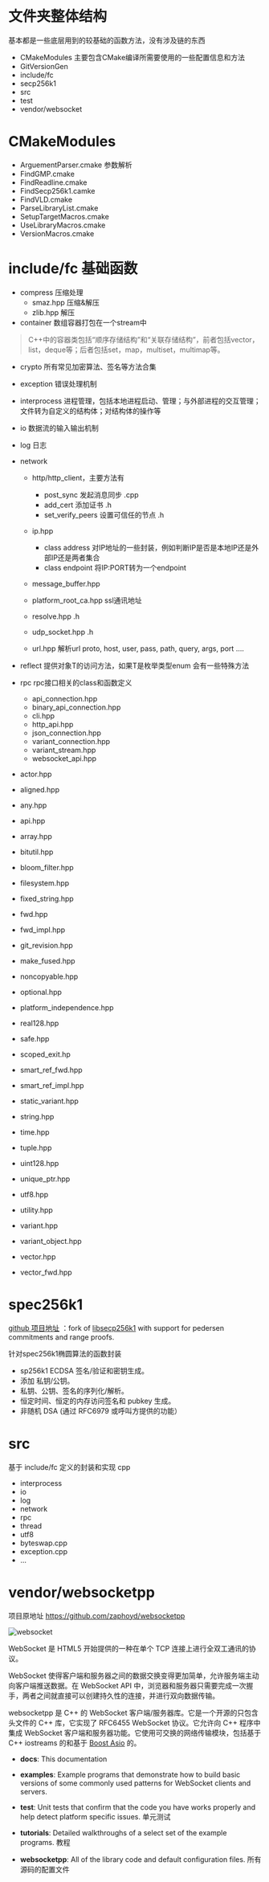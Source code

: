 # 文件夹整体结构

基本都是一些底层用到的较基础的函数方法，没有涉及链的东西

- CMakeModules 主要包含CMake编译所需要使用的一些配置信息和方法
- GitVersionGen 
- include/fc
- secp256k1
- src
- test
- vendor/websocket

# CMakeModules

- ArguementParser.cmake 参数解析
- FindGMP.cmake 
- FindReadline.cmake
- FindSecp256k1.camke
- FindVLD.cmake
- ParseLibraryList.cmake
- SetupTargetMacros.cmake
- UseLibraryMacros.cmake
- VersionMacros.cmake

# include/fc  基础函数

- compress 压缩处理
  - smaz.hpp 压缩&解压
  - zlib.hpp 解压
- container 数组容器打包在一个stream中
> C++中的容器类包括“顺序存储结构”和“关联存储结构”，前者包括vector，list，deque等；后者包括set，map，multiset，multimap等。

- crypto 所有常见加密算法、签名等方法合集

- exception 错误处理机制

- interprocess 进程管理，包括本地进程启动、管理；与外部进程的交互管理；文件转为自定义的结构体；对结构体的操作等

- io 数据流的输入输出机制

- log 日志

- network 

  - http/http_client，主要方法有
    - post_sync 发起消息同步 .cpp
    - add_cert 添加证书 .h
    - set_verify_peers 设置可信任的节点 .h

  - ip.hpp 
    - class address 对IP地址的一些封装，例如判断IP是否是本地IP还是外部IP还是两者集合
    - class endpoint 将IP:PORT转为一个endpoint
  - message_buffer.hpp
  - platform_root_ca.hpp ssl通讯地址
  - resolve.hpp    .h
  - udp_socket.hpp .h
  - url.hpp 解析url  proto, host, user, pass, path, query, args, port ….

- reflect 提供对象T的访问方法，如果T是枚举类型enum 会有一些特殊方法

- rpc rpc接口相关的class和函数定义

  - api_connection.hpp
  - binary_api_connection.hpp
  - cli.hpp
  - http_api.hpp
  - json_connection.hpp
  - variant_connection.hpp
  - variant_stream.hpp
  - websocket_api.hpp

- actor.hpp

- aligned.hpp

- any.hpp

- api.hpp

- array.hpp

- bitutil.hpp

- bloom_filter.hpp

- filesystem.hpp

- fixed_string.hpp

- fwd.hpp

- fwd_impl.hpp

- git_revision.hpp

- make_fused.hpp

- noncopyable.hpp

- optional.hpp

- platform_independence.hpp

- real128.hpp

- safe.hpp

- scoped_exit.hp

- smart_ref_fwd.hpp

- smart_ref_impl.hpp

- static_variant.hpp

- string.hpp

- time.hpp

- tuple.hpp

- uint128.hpp

- unique_ptr.hpp

- utf8.hpp

- utility.hpp

- variant.hpp

- variant_object.hpp

- vector.hpp

- vector_fwd.hpp

# spec256k1

[github 项目地址](https://github.com/cryptonomex/secp256k1-zkp/tree/bd067945ead3b514fba884abd0de95fc4b5db9aeExperimental) ：fork of [libsecp256k1](https://github.com/ElementsProject/secp256k1-zkp) with support for pedersen commitments and range proofs.

针对spec256k1椭圆算法的函数封装

- sp256k1 ECDSA 签名/验证和密钥生成。
- 添加 私钥/公钥。
- 私钥、公钥、签名的序列化/解析。
- 恒定时间、恒定的内存访问签名和 pubkey 生成。
- 非随机 DSA (通过 RFC6979 或呼叫方提供的功能）

# src 

基于 include/fc 定义的封装和实现 cpp

- interprocess
- io
- log
- network
- rpc
- thread
- utf8
- byteswap.cpp
- exception.cpp
- ...



# vendor/websocketpp

项目原地址 https://github.com/zaphoyd/websocketpp

![websocket](../pics/websocket.png)

WebSocket 是 HTML5 开始提供的一种在单个 TCP 连接上进行全双工通讯的协议。

WebSocket 使得客户端和服务器之间的数据交换变得更加简单，允许服务端主动向客户端推送数据。在 WebSocket API 中，浏览器和服务器只需要完成一次握手，两者之间就直接可以创建持久性的连接，并进行双向数据传输。

websocketpp 是 C++ 的 WebSocket 客户端/服务器库。它是一个开源的只包含头文件的 C++ 库，它实现了 RFC6455 WebSocket 协议。它允许向 C++ 程序中集成 WebSocket 客户端和服务器功能。它使用可交换的网络传输模块，包括基于 C++ iostreams 的和基于 [Boost Asio](http://www.boost.org/doc/libs/1_48_0/doc/html/boost_asio.html) 的。

- **docs**: This documentation

- **examples**: Example programs that demonstrate how to build basic versions of some commonly used patterns for WebSocket clients and servers. 

- **test**: Unit tests that confirm that the code you have works properly and help detect platform specific issues. 单元测试

- **tutorials**: Detailed walkthroughs of a select set of the example programs. 教程

- **websocketpp**: All of the library code and default configuration files. 所有源码的配置文件

  